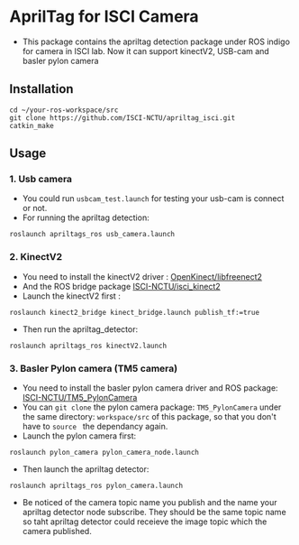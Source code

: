 # AprilTag for ISCI Camera
- This package contains the apriltag detection package under ROS indigo for camera in ISCI lab. Now it can support kinectV2, USB-cam and basler pylon camera

## Installation
```
cd ~/your-ros-workspace/src
git clone https://github.com/ISCI-NCTU/apriltag_isci.git
catkin_make
```
## Usage

### 1. Usb camera
- You could run ```usbcam_test.launch``` for testing your usb-cam is connect or not.
- For running the apriltag detection:
```
roslaunch apriltags_ros usb_camera.launch
``` 


### 2. KinectV2
- You need to install the kinectV2 driver : [OpenKinect/libfreenect2](https://github.com/OpenKinect/libfreenect2)
- And the ROS bridge package [ISCI-NCTU/isci_kinect2](https://github.com/ISCI-NCTU/isci_kinect2)
- Launch the kinectV2 first : 
```
roslaunch kinect2_bridge kinect_bridge.launch publish_tf:=true
```
- Then run the apriltag_detector:
```
roslaunch apriltags_ros kinectV2.launch
```

### 3. Basler Pylon camera (TM5 camera)
- You need to install the basler pylon camera driver and ROS package: [ISCI-NCTU/TM5_PylonCamera](https://github.com/ISCI-NCTU/TM5_PylonCamera)
- You can ```git clone``` the pylon camera package: ```TM5_PylonCamera``` under the same directory: ```workspace/src``` of this package, so that you don't have to ```source ``` the dependancy again.
- Launch the pylon camera first:
```
roslaunch pylon_camera pylon_camera_node.launch
```
- Then launch the apriltag detector:
```
roslaunch apriltags_ros pylon_camera.launch
```
- Be noticed of the camera topic name you publish and the name your apriltag detector node subscribe. They should be the same topic name so taht apriltag detector could receieve the image topic which the camera published.